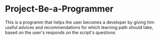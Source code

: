 # Project-Be-a-Programmer
This is a programm that helps the user becomes a developer by giving him useful advices and recommendations for which learning path should take, based on the user's responds on the script's questions
